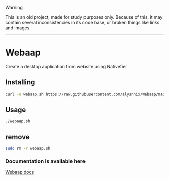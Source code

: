> [!WARNING]  
> This is an old project, made for study purposes only. Because of this, it may contain several inconsistencies in its code base, or broken things like links and images.

---

# Webaap
Create a desktop application from website using Nativefier

## Installing

```sh
curl -o webaap.sh https://raw.githubusercontent.com/alysnnix/Webaap/main/app/Webaap.sh | sudo chmod +x webaap.sh 
```

## Usage

```sh
./webaap.sh
```

## remove

```sh
sudo rm -r webaap.sh
```

### Documentation is available here

[Webaap docs](https://alysnnix.github.io/Webaap/)
